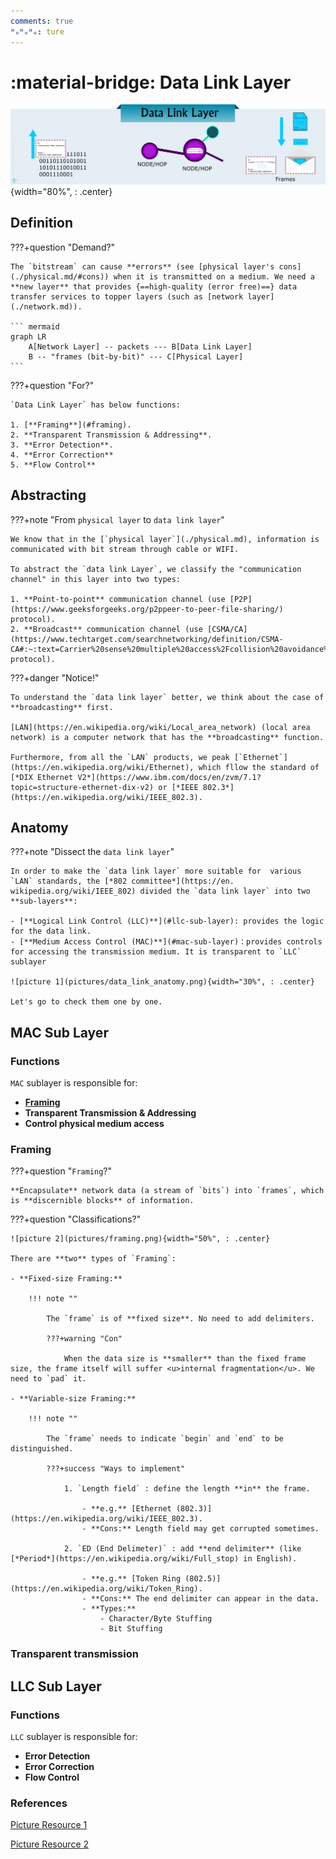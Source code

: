 ```yaml
---
comments: true
ᴴₒᴴₒᴴₒ: ture
---
```


# **:material-bridge: Data Link Layer**

![picture 1](pictures/Data%20Link%20Layer.png){width="80%", : .center} 


## **Definition**

???+question "Demand?"

    The `bitstream` can cause **errors** (see [physical layer's cons](./physical.md/#cons)) when it is transmitted on a medium. We need a **new layer** that provides {==high-quality (error free)==} data transfer services to topper layers (such as [network layer](./network.md)).

    ``` mermaid
    graph LR
        A[Network Layer] -- packets --- B[Data Link Layer]
        B -- "frames (bit-by-bit)" --- C[Physical Layer]
    ```

???+question "For?"

    `Data Link Layer` has below functions:

    1. [**Framing**](#framing).
    2. **Transparent Transmission & Addressing**.
    3. **Error Detection**.
    4. **Error Correction**
    5. **Flow Control**

## **Abstracting**

???+note "From `physical layer` to `data link layer`"

    We know that in the [`physical layer`](./physical.md), information is communicated with bit stream through cable or WIFI. 
    
    To abstract the `data link Layer`, we classify the "communication channel" in this layer into two types:

    1. **Point-to-point** communication channel (use [P2P](https://www.geeksforgeeks.org/p2ppeer-to-peer-file-sharing/) protocol).
    2. **Broadcast** communication channel (use [CSMA/CA](https://www.techtarget.com/searchnetworking/definition/CSMA-CA#:~:text=Carrier%20sense%20multiple%20access%2Fcollision%20avoidance%20(CSMA%2FCA),over%20a%20data%20link%20layer.) protocol).

???+danger "Notice!"

    To understand the `data link layer` better, we think about the case of **broadcasting** first. 
    
    [LAN](https://en.wikipedia.org/wiki/Local_area_network) (local area network) is a computer network that has the **broadcasting** function.

    Furthermore, from all the `LAN` products, we peak [`Ethernet`](https://en.wikipedia.org/wiki/Ethernet), which fllow the standard of [*DIX Ethernet V2*](https://www.ibm.com/docs/en/zvm/7.1?topic=structure-ethernet-dix-v2) or [*IEEE 802.3*](https://en.wikipedia.org/wiki/IEEE_802.3).


## **Anatomy**

???+note "Dissect the `data link layer`"

    In order to make the `data link layer` more suitable for  various `LAN` standards, the [*802 committee*](https://en. wikipedia.org/wiki/IEEE_802) divided the `data link layer` into two **sub-layers**:

    - [**Logical Link Control (LLC)**](#llc-sub-layer): provides the logic for the data link.
    - [**Medium Access Control (MAC)**](#mac-sub-layer)：provides controls for accessing the transmission medium. It is transparent to `LLC` sublayer

    ![picture 1](pictures/data_link_anatomy.png){width="30%", : .center}   

    Let's go to check them one by one.

## **MAC Sub Layer**

### **Functions**

`MAC` sublayer is responsible for:

- [**Framing**](#framing)
- **Transparent Transmission & Addressing**
- **Control physical medium access**


### **Framing**

???+question "`Framing`?"

    **Encapsulate** network data (a stream of `bits`) into `frames`, which is **discernible blocks** of information.

???+question "Classifications?"

    ![picture 2](pictures/framing.png){width="50%", : .center}     

    There are **two** types of `Framing`:

    - **Fixed-size Framing:**
    
        !!! note ""

            The `frame` is of **fixed size**. No need to add delimiters.

            ???+warning "Con"

                When the data size is **smaller** than the fixed frame size, the frame itself will suffer <u>internal fragmentation</u>. We need to `pad` it.

    - **Variable-size Framing:**
    
        !!! note ""

            The `frame` needs to indicate `begin` and `end` to be distinguished.

            ???+success "Ways to implement"

                1. `Length field` : define the length **in** the frame.

                    - **e.g.** [Ethernet (802.3)](https://en.wikipedia.org/wiki/IEEE_802.3).
                    - **Cons:** Length field may get corrupted sometimes.

                2. `ED (End Delimeter)` : add **end delimiter** (like [*Period*](https://en.wikipedia.org/wiki/Full_stop) in English).

                    - **e.g.** [Token Ring (802.5)](https://en.wikipedia.org/wiki/Token_Ring).
                    - **Cons:** The end delimiter can appear in the data.
                    - **Types:** 
                        - Character/Byte Stuffing
                        - Bit Stuffing


### **Transparent transmission**


## **LLC Sub Layer**

### **Functions**

`LLC` sublayer is responsible for:

- **Error Detection**
- **Error Correction**
- **Flow Control**


### **References**

[Picture Resource 1](https://networkencyclopedia.com/logical-link-control-llc-layer/)

[Picture Resource 2](https://www.javatpoint.com/frame)